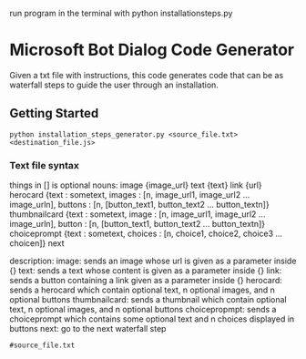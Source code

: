 run program in the terminal with python installationsteps.py <source text file>
 <destination js file>
# Microsoft Bot Dialog Code Generator

Given a txt file with instructions, this code generates code that can be as waterfall steps to guide the user through an installation.

## Getting Started

```
python installation_steps_generator.py <source_file.txt> <destination_file.js>
```

### Text file syntax
things in [] is optional
nouns:
    image {image_url}
    text {text}
    link {url}
    herocard {text : sometext, images : [n, image_url1, image_url2 ... image_urln], buttons : [n, [button_text1, button_text2 ... button_textn]}
    thumbnailcard {text : sometext, image : [n, image_url1, image_url2 ... image_urln], button : [n, [button_text1, button_text2 ... button_textn]}
    choiceprompt {text : sometext, choices : [n, choice1, choice2, choice3 ... choicen]}
    next

description:
    image:
        sends an image whose url is given as a parameter inside {}
    text:
        sends a text whose content is given as a parameter inside {}
    link:
        sends a button containing a link given as a parameter inside {}
    herocard:
        sends a herocard which contain optional text, n optional images, and n optional buttons
    thumbnailcard:
        sends a thumbnail which contain optional text, n optional images, and n optional buttons
    choicepropmpt:
        sends a choiceprompt which contains some optional text and n choices displayed in buttons
    next:
        go to the next waterfall step



```
#source_file.txt

```
